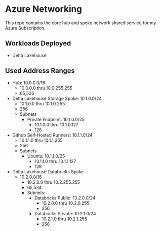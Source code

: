 # Azure Networking

This repo contains the core hub and spoke network shared service for my Azure Subscription.

## Workloads Deployed

- Delta Lakehouse

## Used Address Ranges

- Hub: 10.0.0.0/16
  - 10.0.0.0 thru 10.0.255.255
  - 65,536
- Delta Lakehouse Storage Spoke: 10.1.0.0/24
  - 10.1.0.0 thru 10.1.0.255
  - 256
  - Subnets
    - Private Endpoint: 10.1.0.0/25
      - 10.1.0.0 thru 10.1.0.127
      - 128
- Github Self-Hosted Runners: 10.1.1.0/24
  - 10.1.1.0 thru 10.1.1.255
  - 256
  - Subnets
    - Ubuntu: 10.1.1.0/25
      - 10.1.1.0 thru 10.1.1.127
      - 128
- Delta Lakehouse Databricks Spoke
  - 10.2.0.0/16
    - 10.2.0.0 thru 10.2.255.255
    - 65,534
    - Subnets:
      - Databricks Public: 10.2.0.0/24 
        - 10.2.0.0 thru 10.2.0.255
        - 256
      - Databricks Private: 10.2.1.0/24 
        - 10.2.1.0 thru 10.2.1.255
        - 256
